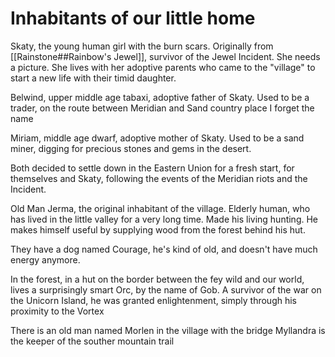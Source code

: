    

# Inhabitants of our little home

Skaty, the young human girl with the burn scars. Originally from [[Rainstone##Rainbow's Jewel]], survivor of the Jewel Incident. She needs a picture. She lives with her adoptive parents who came to the "village" to start a new life with their timid daughter.

Belwind, upper middle age tabaxi, adoptive father of Skaty. Used to be a trader, on the route between Meridian and Sand country place I forget the name

Miriam, middle age dwarf, adoptive mother of Skaty. Used to be a sand miner, digging for precious stones and gems in the desert.

Both decided to settle down in the Eastern Union for a fresh start, for themselves and Skaty, following the events of the Meridian riots and the Incident.

Old Man Jerma, the original inhabitant of the village. Elderly human, who has lived in the little valley for a very long time. Made his living hunting. He makes himself useful by supplying wood from the forest behind his hut.

They have a dog named Courage, he's kind of old, and doesn't have much energy anymore.


In the forest, in a hut on the border between the fey wild and our world, lives a surprisingly smart Orc, by the name of Gob. A survivor of the war on the Unicorn Island, he was granted enlightenment, simply through his proximity to the Vortex




There is an old man named Morlen in the village with the bridge
Myllandra is the keeper of the souther mountain trail	